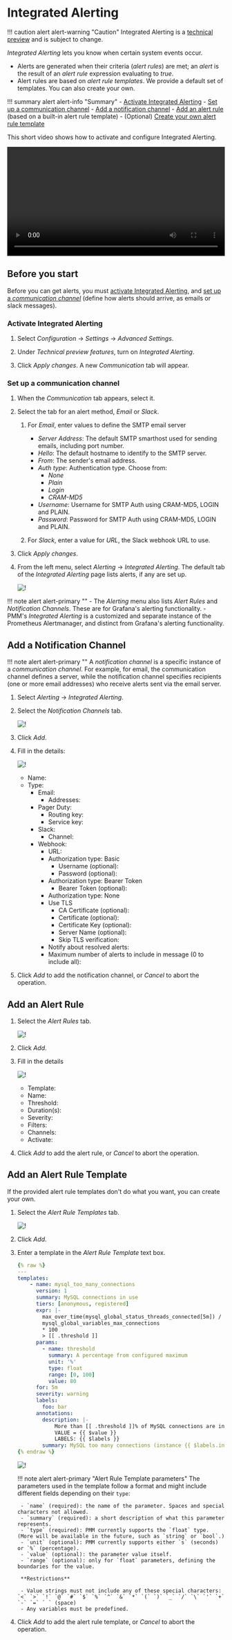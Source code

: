 # Integrated Alerting

!!! caution alert alert-warning "Caution"
    Integrated Alerting is a [technical preview](../details/glossary.md#technical-preview) and is subject to change.

*Integrated Alerting* lets you know when certain system events occur.

- Alerts are generated when their criteria (*alert rules*) are met; an *alert* is the result of an *alert rule* expression evaluating to *true*.
- Alert rules are based on *alert rule templates*. We provide a default set of templates. You can also create your own.

!!! summary alert alert-info "Summary"
    - [Activate Integrated Alerting](#activate-integrated-alerting)
    - [Set up a communication channel](#set-up-a-communication-channel)
    - [Add a notification channel](#add-a-notification-channel)
    - [Add an alert rule](#add-an-alert-rule) (based on a built-in alert rule template)
    - (Optional) [Create your own alert rule template](#add-an-alert-rule-template)

This short video shows how to activate and configure Integrated Alerting.

<video width="100%" controls>
  <source src="../_images/Integrated-Alerting.mp4" type="video/mp4">
  Your browser does not support playing this video.
</video>

## Before you start

Before you can get alerts, you must [activate Integrated Alerting](#activate-integrated-alerting), and [set up a *communication channel*](#set-up-a-communication-channel) (define how alerts should arrive, as emails or slack messages).

### Activate Integrated Alerting

1. Select <i class="uil uil-cog"></i> *Configuration* → <i class="uil uil-setting"></i> *Settings* → *Advanced Settings*.

1. Under *Technical preview features*, turn on *Integrated Alerting*.

1. Click *Apply changes*. A new *Communication* tab will appear.

### Set up a communication channel

1. When the *Communication* tab appears, select it.

1. Select the tab for an alert method, *Email* or *Slack*.

    1. For *Email*, enter values to define the SMTP email server

        - *Server Address*: The default SMTP smarthost used for sending emails, including port number.
        - *Hello*: The default hostname to identify to the SMTP server.
        - *From*: The sender's email address.
        - *Auth type*: Authentication type. Choose from:
            - *None*
            - *Plain*
            - *Login*
            - *CRAM-MD5*
        - *Username*: Username for SMTP Auth using CRAM-MD5, LOGIN and PLAIN.
        - *Password*: Password for SMTP Auth using CRAM-MD5, LOGIN and PLAIN.

    1. For *Slack*, enter a value for *URL*, the Slack webhook URL to use.

1. Click *Apply changes*.

1. From the left menu, select <i class="uil uil-bell"></i> *Alerting* → <i class="uil uil-list-ul"></i> *Integrated Alerting*. The default tab of the *Integrated Alerting* page lists alerts, if any are set up.

    ![!](../_images/PMM_Integrated_Alerting_Alerts.jpg)

!!! note alert alert-primary ""
    - The *Alerting* menu also lists <i class="uil uil-list-ul"></i> *Alert Rules* and <i class="uil uil-comment-alt-share"></i> *Notification Channels*. These are for Grafana's alerting functionality.
    - PMM's *Integrated Alerting* is a customized and separate instance of the Prometheus Alertmanager, and distinct from Grafana's alerting functionality.

## Add a Notification Channel

!!! note alert alert-primary ""
    A *notification channel* is a specific instance of a *communication channel*. For example, for email, the communication channel defines a server, while the notification channel specifies recipients (one or more email addresses) who receive alerts sent via the email server.

1. Select <i class="uil uil-bell"></i> *Alerting* → <i class="uil uil-list-ul"></i> *Integrated Alerting*.

1. Select the *Notification Channels* tab.

    ![!](../_images/PMM_Integrated_Alerting_Notification_Channels.jpg)

1. Click <i class="uil uil-plus-square"></i> *Add*.

1. Fill in the details:

    ![!](../_images/PMM_Integrated_Alerting_Notification_Channels_Add_Form.jpg)

    - Name:
    - Type:
        - Email:
            - Addresses:
        - Pager Duty:
            - Routing key:
            - Service key:
        - Slack:
            - Channel:
        - Webhook:
            - URL:
            - Authorization type: Basic
                - Username (optional):
                - Password (optional):
            - Authorization type: Bearer Token
                - Bearer Token (optional):
            - Authorization type: None
            - Use TLS
                - CA Certificate (optional):
                - Certificate (optional):
                - Certificate Key (optional):
                - Server Name (optional):
                - Skip TLS verification:
            - Notify about resolved alerts:
            - Maximum number of alerts to include in message (0 to include all):

1. Click *Add* to add the notification channel, or *Cancel* to abort the operation.

## Add an Alert Rule

1. Select the *Alert Rules* tab.

    ![!](../_images/PMM_Integrated_Alerting_Alert_Rules.jpg)

1. Click <i class="uil uil-plus-square"></i> *Add*.

1. Fill in the details

    ![!](../_images/PMM_Integrated_Alerting_Alert_Rules_Add_Form.jpg)

    - Template:
    - Name:
    - Threshold:
    - Duration(s):
    - Severity:
    - Filters:
    - Channels:
    - Activate:

1. Click *Add* to add the alert rule, or *Cancel* to abort the operation.

## Add an Alert Rule Template

If the provided alert rule templates don't do what you want, you can create your own.

1. Select the *Alert Rule Templates* tab.

    ![!](../_images/PMM_Integrated_Alerting_Alert_Rule_Templates.jpg)

1. Click <i class="uil uil-plus-square"></i> *Add*.

1. Enter a template in the *Alert Rule Template* text box.

    ```yaml
    {% raw %}
    ---
    templates:
        - name: mysql_too_many_connections
          version: 1
          summary: MySQL connections in use
          tiers: [anonymous, registered]
          expr: |-
            max_over_time(mysql_global_status_threads_connected[5m]) / ignoring (job)
            mysql_global_variables_max_connections
            * 100
            > [[ .threshold ]]
          params:
            - name: threshold
              summary: A percentage from configured maximum
              unit: '%'
              type: float
              range: [0, 100]
              value: 80
          for: 5m
          severity: warning
          labels:
            foo: bar
          annotations:
            description: |-
                More than [[ .threshold ]]% of MySQL connections are in use on {{ $labels.instance }}
                VALUE = {{ $value }}
                LABELS: {{ $labels }}
            summary: MySQL too many connections (instance {{ $labels.instance }})
    {% endraw %}
    ```

    ![!](../_images/PMM_Integrated_Alerting_Alert_Rule_Templates_Add_Form.jpg)

    !!! note alert alert-primary "Alert Rule Template parameters"
        The parameters used in the template follow a format and might include different fields depending on their `type`:

        - `name` (required): the name of the parameter. Spaces and special characters not allowed.
        - `summary` (required): a short description of what this parameter represents.
        - `type` (required): PMM currently supports the `float` type. (More will be available in the future, such as `string` or `bool`.)
        - `unit` (optional): PMM currently supports either `s` (seconds) or `%` (percentage).
        - `value` (optional): the parameter value itself.
        - `range` (optional): only for `float` parameters, defining the boundaries for the value.

        **Restrictions**

        - Value strings must not include any of these special characters: `<` `>` `!` `@` `#` `$` `%` `^` `&` `*` `(` `)` `_` `/` `\` `'` `+` `-` `=` ` ` (space)
        - Any variables must be predefined.

1. Click *Add* to add the alert rule template, or *Cancel* to abort the operation.

